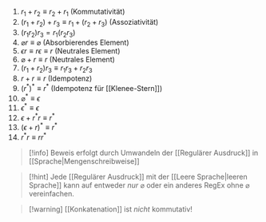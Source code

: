 1. $r_{1} + r_{2} \equiv r_{2} + r_1$ (Kommutativität)
2. $(r_{1} + r_{2}) + r_{3} \equiv r_{1} + (r_{2} + r_{3})$ (Assoziativität)
3. $(r_{1}r_{2})r_{3} = r_{1}(r_{2}r_{3})$
4. $\varnothing r \equiv \varnothing$ (Absorbierendes Element)
5. $\epsilon r \equiv r\epsilon \equiv r$ (Neutrales Element)
6. $\varnothing + r \equiv r$ (Neutrales Element)
7. $(r_{1} + r_{2})r_{3} \equiv r_{1}r_{3} + r_{2}r_{3}$
8. $r + r \equiv r$ (Idempotenz)
9. $(r^{*})^{*} \equiv r^{*}$ (Idempotenz für [[Klenee-Stern]])
10. $\varnothing^{*} \equiv \epsilon$
11. $\epsilon^{*} \equiv \epsilon$
12. $\epsilon + r^{*}r \equiv r^{*}$
13. $(\epsilon + r)^{*} \equiv r^{*}$
14. $r^{*}r \equiv rr^{*}$ 

> [!info] Beweis erfolgt durch Umwandeln der [[Regulärer Ausdruck]] in [[Sprache|Mengenschreibweise]]


> [!hint] Jede [[Regulärer Ausdruck]] mit der [[Leere Sprache|leeren Sprache]] kann auf entweder _nur_ $\varnothing$ oder ein anderes RegEx ohne $\varnothing$ vereinfachen.

> [!warning] [[Konkatenation]] ist _nicht_ kommutativ!

